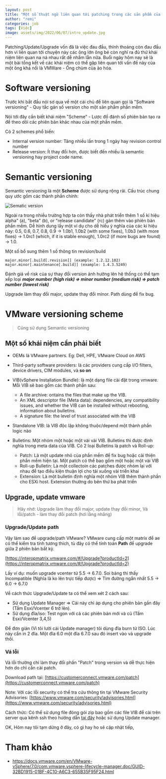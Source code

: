 ```yaml
---
layout: post
title: "Một số thuật ngữ liên quan tới patching trong các sản phẩm của VMWare,"
author: "remi"
categories: job
tags: [Việc]
image: assets/img/2022/06/07/intro_update.jpg
---
```


Patching/Update/Upgrade vốn đã là việc đau đầu, thỉnh thoảng còn đau đầu hơn vì liên quan tới chuyện này các ông lớn ông bé còn nghĩ ra đủ thứ khái niệm liên quan na ná nhau rất dễ nhầm lẫn nữa. Buổi ngày hôm nay sẽ là một bài tổng kết về các khái niệm có thể gặp liên quan tới vấn đề này của một ông khá nổi là VMWare - Ông chùm của ảo hóa.

# Software versioning

Trước khi bắt đầu nói sơ qua về một cái chủ để liên quan gọi là "Software versioning" - Quy tắc gán số version cho một sản phẩm phần mềm.

Nói tới đây cần biết khái niệm "Scheme" - Lược đồ đánh số phiên bản tạo ra để theo dõi các phiên bản khác nhau của một phần mềm.

Có 2 schemes phổ biến:
* Internal version number: Tăng nhiều lần trong 1 ngày hay revision control number
* Release version: Ít thay đổi hơn, được biết đến nhiều là semantic versioning hay project code name.

# Semantic versioning

Semantic versioning là một **Scheme** được sử dụng rộng rãi. Cấu trúc chung quy ước gồm các thành phần chính:

![Sematic version]( {{site.url}}/assets/img/2022/06/07/SemanticVersioning.png)

Ngoài ra trong nhiều trường hợp ta còn thấy nhà phát triển thêm 1 số kí hiệu alpha" (a), "beta" (b), or "release candidate" (rc) gán thêm vào phiên bản phần mềm. Dễ hình dung lấy một ví dụ cho dễ hiểu ý nghĩa của các kí hiệu này: 0.5, 0.6, 0.7, 0.8, 0.9 → 1.0b1, 1.0b2 (with some fixes), 1.0b3 (with more fixes) → 1.0rc1 (which, if it is stable enough), 1.0rc2 (if more bugs are found) → 1.0.

Một số bổ sung thêm 1 số thông tin revision/build

```
major.minor[.build[.revision]] (example: 1.2.12.102)
major.minor[.maintenance[.build]] (example: 1.4.3.5249)
```

Đánh giá về risk của sự thay đổi version ảnh hưởng lên hệ thống có thể tạm xếp loại ***major number (high risk) => minor number (medium risk) => patch number (lowest risk)***

Upgrade làm thay đổi major, update thay đổi minor. Path dùng để fix bug.

# VMware versioning scheme

>Cũng sử dụng Semantic versioning 

## Một số khái niệm cần phải biết

* OEMs là VMware partners. Eg: Dell, HPE, VMware Cloud on AWS
* Third-party software providers: là các providers cung cấp I/O filters, device drivers, CIM modules, và **so on**
* VIB(vSphere Installation Bundle): là một dạng file cài đặt trong vmware. Mỗi VIB sẽ bao gồm các thành phần sau:
    - A file archive: ontains the files that make up the VIB.
    - An XML descriptor file (Meta data): dependencies, any compatibility issues, and whether the VIB can be installed without rebooting, information about bulletins.
    - A signature file: the level of trust associated with the VIB
    
* Standalone VIB: là VIB độc lập không thuộc/depend một thành phần logic nào
* Bulletins: Một nhóm một hoặc một vài vài VIB. Bulletins thì được định nghĩa trong meta data của VIB. Có 2 loại Bulletins là patch và Roll-up:
    - Patch: Là một update nhỏ của phần mềm để fix bug hoặc cải thiện phần mềm hiện tại. Một patch có thể bao gồm một hoặc một vài VIB
    - Roll-up Bulletin: Là một collectoin các patches được nhóm lại với nhau để tạo điều kiện thuận lợi cho tải xuống vài triển khai
    - Extension: Là một bulletin định nghĩa một nhóm VIB thêm thành phần cho ESXi host. Extension thường do bên thứ ba phát triển

## Upgrade, update vmware 

>Hãy nhớ: Upgrade làm thay đổi major, update thay đổi minor, Vá lỗi/patch - làm thay đổi patch (hơi lằng nhắng)


### Upgrade/Update path

Vậy làm sao để upgrade/path VMware? VMware cung cấp một matrix để ae có thể kiểm tra tính tương thích, tù đây có thể tính toán **Path** để upgrade giữa 2 phiên bản bất kỳ.

[https://interopmatrix.vmware.com/#/Upgrade?productId=2](https://interopmatrix.vmware.com/#/Upgrade?productId=2)

Lấy ví dụ: muốn upgrade vcenter từ 5.5 → 6.7.0. Soi bảng thì thấy Incompatible (Nghĩa là ko lên trực tiếp được) => Tìm đường ngắn nhất 5.5 → 6.0 → 6.7.0

Về cách thức Upgrade/Update ta có thể xem xét 2 cách sau:
* Sử dụng Update Manager => Cái này chỉ áp dụng cho phiên bản gần đây (Tầm Esxi/Vcenter 6 trở lên).
* Sử dụng đĩa/iso: Test ngon với cả các phiên bản mới và cũ (Tầm Esxi/Vcenter 3,4,5)

Để đơn giản (Vì tôi lười cài Update manager) tôi dùng đĩa burn từ ISO. Lúc này cần in 2 đĩa. Một đĩa 6.0 một đĩa 6.7.0 sau đó insert vào và upgrade thôi.

### Vá lỗi

Vá lỗi thường chỉ làm thay đổi phần "Patch" trong version và dễ thực hiện hơn do chỉ cần cài patch. 

Download path tại: [https://customerconnect.vmware.com/patch](https://customerconnect.vmware.com/patch)

Note: Với các lỗi security có thể tra cứu thông tin tại VMware Security Advisories: [https://www.vmware.com/security/advisories.html](https://www.vmware.com/security/advisories.html)

Cách thức: Có thể sử dụng file đóng gói zip bao gồm các file VIB để cài trên server qua kênh ssh theo hướng dẫn [tại đây](https://www.sbarjatiya.com/notes_wiki/index.php/Install_ESXi_patch_via_depot_zip_file) hoặc sử dụng Update manager.

OK, Hôm nay tôi tạm dừng ở đây, có gì hay ho sẽ cập nhật tiếp,

# Tham khảo

* https://docs.vmware.com/en/VMware-vSphere/7.0/com.vmware.vsphere-lifecycle-manager.doc/GUID-32BD1915-01BF-4C10-A6C3-655B35F95F24.html
